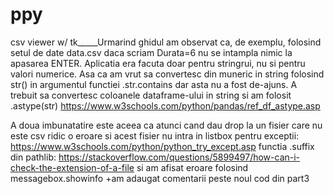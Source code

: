 # ppy
csv viewer w/ tk_____Urmarind ghidul am observat ca, de exemplu, folosind setul de date data.csv daca
scriam Durata=6 nu se intampla nimic la apasarea ENTER. Aplicatia era facuta doar pentru stringrui, nu si pentru valori numerice.
Asa ca am vrut sa convertesc din muneric in string folosind str() in argumentul functiei .str.contains dar asta nu a fost de-ajuns.
A trebuit sa convertesc coloanele dataframe-ului in string si am folosit
.astype(str)
https://www.w3schools.com/python/pandas/ref_df_astype.asp


A doua imbunatatire este aceea ca atunci cand dau drop la un fisier care nu este csv ridic o eroare si acest fisier nu intra in listbox
pentru exceptii: https://www.w3schools.com/python/python_try_except.asp
functia .suffix din pathlib: https://stackoverflow.com/questions/5899497/how-can-i-check-the-extension-of-a-file
si am afisat eroare folosind messagebox.showinfo
+am adaugat comentarii peste noul cod din part3

